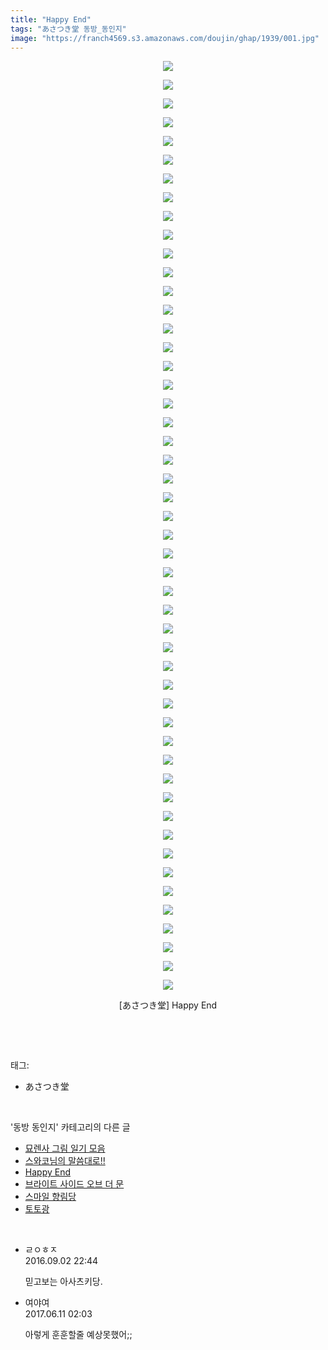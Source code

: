 ```yaml
---
title: "Happy End"
tags: "あさつき堂 동방_동인지"
image: "https://franch4569.s3.amazonaws.com/doujin/ghap/1939/001.jpg"
---
```

<div class="article">
<p style="text-align: center; clear: none; float: none;"><img src="{{ site.imgserver2 }}/ghap/1939/001.jpg"/></p>
<p style="text-align: center; clear: none; float: none;"><img src="{{ site.imgserver2 }}/ghap/1939/002.jpg"/></p>
<p style="text-align: center; clear: none; float: none;"><img src="{{ site.imgserver2 }}/ghap/1939/003.jpg"/></p>
<p style="text-align: center; clear: none; float: none;"><img src="{{ site.imgserver2 }}/ghap/1939/004.jpg"/></p>
<p style="text-align: center; clear: none; float: none;"><img src="{{ site.imgserver2 }}/ghap/1939/005.jpg"/></p>
<p style="text-align: center; clear: none; float: none;"><img src="{{ site.imgserver2 }}/ghap/1939/006.jpg"/></p>
<p style="text-align: center; clear: none; float: none;"><img src="{{ site.imgserver2 }}/ghap/1939/007.jpg"/></p>
<p style="text-align: center; clear: none; float: none;"><img src="{{ site.imgserver2 }}/ghap/1939/008.jpg"/></p>
<p style="text-align: center; clear: none; float: none;"><img src="{{ site.imgserver2 }}/ghap/1939/009.jpg"/></p>
<p style="text-align: center; clear: none; float: none;"><img src="{{ site.imgserver2 }}/ghap/1939/010.jpg"/></p>
<p style="text-align: center; clear: none; float: none;"><img src="{{ site.imgserver2 }}/ghap/1939/011.jpg"/></p>
<p style="text-align: center; clear: none; float: none;"><img src="{{ site.imgserver2 }}/ghap/1939/012.jpg"/></p>
<p style="text-align: center; clear: none; float: none;"><img src="{{ site.imgserver2 }}/ghap/1939/013.jpg"/></p>
<p style="text-align: center; clear: none; float: none;"><img src="{{ site.imgserver2 }}/ghap/1939/014.jpg"/></p>
<p style="text-align: center; clear: none; float: none;"><img src="{{ site.imgserver2 }}/ghap/1939/015.jpg"/></p>
<p style="text-align: center; clear: none; float: none;"><img src="{{ site.imgserver2 }}/ghap/1939/016.jpg"/></p>
<p style="text-align: center; clear: none; float: none;"><img src="{{ site.imgserver2 }}/ghap/1939/017.jpg"/></p>
<p style="text-align: center; clear: none; float: none;"><img src="{{ site.imgserver2 }}/ghap/1939/018.jpg"/></p>
<p style="text-align: center; clear: none; float: none;"><img src="{{ site.imgserver2 }}/ghap/1939/019.jpg"/></p>
<p style="text-align: center; clear: none; float: none;"><img src="{{ site.imgserver2 }}/ghap/1939/020.jpg"/></p>
<p style="text-align: center; clear: none; float: none;"><img src="{{ site.imgserver2 }}/ghap/1939/021.jpg"/></p>
<p style="text-align: center; clear: none; float: none;"><img src="{{ site.imgserver2 }}/ghap/1939/022.jpg"/></p>
<p style="text-align: center; clear: none; float: none;"><img src="{{ site.imgserver2 }}/ghap/1939/023.jpg"/></p>
<p style="text-align: center; clear: none; float: none;"><img src="{{ site.imgserver2 }}/ghap/1939/024.jpg"/></p>
<p style="text-align: center; clear: none; float: none;"><img src="{{ site.imgserver2 }}/ghap/1939/025.jpg"/></p>
<p style="text-align: center; clear: none; float: none;"><img src="{{ site.imgserver2 }}/ghap/1939/026.jpg"/></p>
<p style="text-align: center; clear: none; float: none;"><img src="{{ site.imgserver2 }}/ghap/1939/027.jpg"/></p>
<p style="text-align: center; clear: none; float: none;"><img src="{{ site.imgserver2 }}/ghap/1939/028.jpg"/></p>
<p style="text-align: center; clear: none; float: none;"><img src="{{ site.imgserver2 }}/ghap/1939/029.jpg"/></p>
<p style="text-align: center; clear: none; float: none;"><img src="{{ site.imgserver2 }}/ghap/1939/030.jpg"/></p>
<p style="text-align: center; clear: none; float: none;"><img src="{{ site.imgserver2 }}/ghap/1939/031.jpg"/></p>
<p style="text-align: center; clear: none; float: none;"><img src="{{ site.imgserver2 }}/ghap/1939/032.jpg"/></p>
<p style="text-align: center; clear: none; float: none;"><img src="{{ site.imgserver2 }}/ghap/1939/033.jpg"/></p>
<p style="text-align: center; clear: none; float: none;"><img src="{{ site.imgserver2 }}/ghap/1939/034.jpg"/></p>
<p style="text-align: center; clear: none; float: none;"><img src="{{ site.imgserver2 }}/ghap/1939/035.jpg"/></p>
<p style="text-align: center; clear: none; float: none;"><img src="{{ site.imgserver2 }}/ghap/1939/036.jpg"/></p>
<p style="text-align: center; clear: none; float: none;"><img src="{{ site.imgserver2 }}/ghap/1939/037.jpg"/></p>
<p style="text-align: center; clear: none; float: none;"><img src="{{ site.imgserver2 }}/ghap/1939/038.jpg"/></p>
<p style="text-align: center; clear: none; float: none;"><img src="{{ site.imgserver2 }}/ghap/1939/039.jpg"/></p>
<p style="text-align: center; clear: none; float: none;"><img src="{{ site.imgserver2 }}/ghap/1939/040.jpg"/></p>
<p style="text-align: center; clear: none; float: none;"><img src="{{ site.imgserver2 }}/ghap/1939/041.jpg"/></p>
<p style="text-align: center; clear: none; float: none;"><img src="{{ site.imgserver2 }}/ghap/1939/042.jpg"/></p>
<p style="text-align: center; clear: none; float: none;"><img src="{{ site.imgserver2 }}/ghap/1939/043.jpg"/></p>
<p style="text-align: center; clear: none; float: none;"><img src="{{ site.imgserver2 }}/ghap/1939/044.jpg"/></p>
<p style="text-align: center; clear: none; float: none;"><img src="{{ site.imgserver2 }}/ghap/1939/045.jpg"/></p>
<p style="text-align: center; clear: none; float: none;"><img src="{{ site.imgserver2 }}/ghap/1939/046.jpg"/></p>
<p style="text-align: center; clear: none; float: none;"><img src="{{ site.imgserver2 }}/ghap/1939/047.jpg"/></p>
<p style="text-align: center; clear: none; float: none;"><img src="{{ site.imgserver2 }}/ghap/1939/048.jpg"/></p>
<p style="text-align: center; clear: none; float: none;"><img src="{{ site.imgserver2 }}/ghap/1939/049.jpg"/></p>
<p style="text-align: center; clear: none; float: none;"><img src="{{ site.imgserver2 }}/ghap/1939/050.jpg"/></p>
<p style="text-align: center; clear: none; float: none;">[あさつき堂] Happy End</p>
<p><br/></p>
</div><br/>
<div class="tagTrail">
<p>태그: </p>
<ul>
<li>あさつき堂</li>
</ul>
</div><br/>
<div class="another">
<p>'동방 동인지' 카테고리의 다른 글</p>
<ul>
<li><a href="/ghap_1941">묘렌사 그림 일기 모음</a></li>
<li><a href="/ghap_1940">스와코님의 말씀대로!!</a></li>
<li><a href="/ghap_1939">Happy End</a></li>
<li><a href="/ghap_1938">브라이트 사이드 오브 더 문</a></li>
<li><a href="/ghap_1936">스마일 향림당</a></li>
<li><a href="/ghap_1935">토토광</a></li>
</ul>
</div><br/>
<div class="cb_module cb_fluid">
<div class="cb_wrt cb_profile">
<div class="comment">
<ul>
<li class="cb_thumb_off" id="comment14796820">
<div class="cb_comment_area">
<div class="cb_info_area">
<div class="cb_section">
<span class="cb_nick_name">ㄹㅇㅎㅈ</span>
</div>
<div class="cb_section">
<span class="cb_date">2016.09.02 22:44 </span>
</div>
</div>
<div class="cb_dsc_comment">
<p class="cb_dsc">
											믿고보는 아사츠키당.
										</p>
</div>
</div></li>
<li class="cb_thumb_off" id="comment15010345">
<div class="cb_comment_area">
<div class="cb_info_area">
<div class="cb_section">
<span class="cb_nick_name">여야여</span>
</div>
<div class="cb_section">
<span class="cb_date">2017.06.11 02:03 </span>
</div>
</div>
<div class="cb_dsc_comment">
<p class="cb_dsc">
											아렇게 훈훈할줄 예상못했어;;
										</p>
</div>
</div></li>
</ul>
</div>
</div><!-- commentList close -->
</div><br/>
